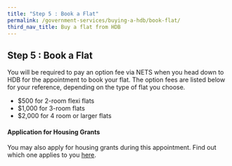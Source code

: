 ```yaml
---
title: "Step 5 : Book a Flat"
permalink: /government-services/buying-a-hdb/book-flat/
third_nav_title: Buy a flat from HDB
---
```


## Step 5 : Book a Flat

You will be required to pay an option fee via NETS when you head down to HDB for the appointment to book your flat.
The option fees are listed below for your reference, depending on the type of flat you choose.

- $500 for 2-room flexi flats
- $1,000 for 3-room flats 
- $2,000 for 4 room or larger flats

#### Application for Housing Grants

You may also apply for housing grants during this appointment. Find out which one applies to you [here](https://www.hdb.gov.sg/cs/infoweb/residential/buying-a-flat/new/cpf-housing-grants-for-hdb-flats).
